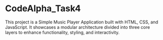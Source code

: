 # CodeAlpha_Task4
This project is a Simple Music Player Application built with HTML, CSS, and JavaScript. It showcases a modular architecture divided into three core layers to enhance functionality, styling, and interactivity.
